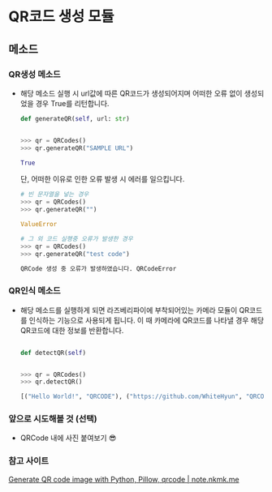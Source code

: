 # QR코드 생성 모듈

## 메소드

### QR생성 메소드

- 해당 메소드 실행 시 url값에 따른 QR코드가 생성되어지며 어떠한 오류 없이 생성되었을 경우 True를 리턴합니다.

  ```python
  def generateQR(self, url: str)


  >>> qr = QRCodes()
  >>> qr.generateQR("SAMPLE URL")

  True
  ```

  단, 어떠한 이유로 인한 오류 발생 시 에러를 일으킵니다.

  ```python
  # 빈 문자열을 넣는 경우
  >>> qr = QRCodes()
  >>> qr.generateQR("")

  ValueError
  ```

  ```python
  # 그 외 코드 실행중 오류가 발생한 경우
  >>> qr = QRCodes()
  >>> qr.generateQR("test code")

  QRCode 생성 중 오류가 발생하였습니다. QRCodeError
  ```

### QR인식 메소드

- 해당 메소드를 실행하게 되면 라즈베리파이에 부착되어있는 카메라 모듈이 QR코드를 인식하는 기능으로 사용되게 됩니다.
  이 때 카메라에 QR코드를 나타낼 경우 해당 QR코드에 대한 정보를 반환합니다.

  ```python

  def detectQR(self)


  >>> qr = QRCodes()
  >>> qr.detectQR()

  [("Hello World!", "QRCODE"), ("https://github.com/WhiteHyun", "QRCODE")]

  ```

### 앞으로 시도해볼 것 (선택)

- QRCode 내에 사진 붙여보기 😎

### 참고 사이트

[Generate QR code image with Python, Pillow, qrcode | note.nkmk.me](https://note.nkmk.me/en/python-pillow-qrcode/)
